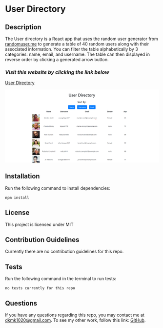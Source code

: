 # User Directory


## Description

The User directory is a React app that uses the random user generator from [randomuser.me](https://randomuser.me/) to generate a table of 40 random users along with their associated information. You can filter the table alphabetically by 3 categories: name, email, and username. The table can then displayed in reverse order by clicking a generated arrow button.

### _Visit this website by clicking the link below_
[User Directory](https://derrick1020.github.io/user-directory/)

![user directory screenshot](public/img/user.png)

## Installation

Run the following command to install dependencies:

```
npm install
```

## License

This project is licensed under MIT

## Contribution Guidelines

Currently there are no contribution guidelines for this repo.

## Tests

Run the following command in the terminal to run tests:

```
no tests currently for this repo
```

## Questions

If you have any questions regarding this repo, you may contact me at dkmk1020@gmail.com. To see my other work, follow this link: [GitHub](https://github.com/derrick1020/).
